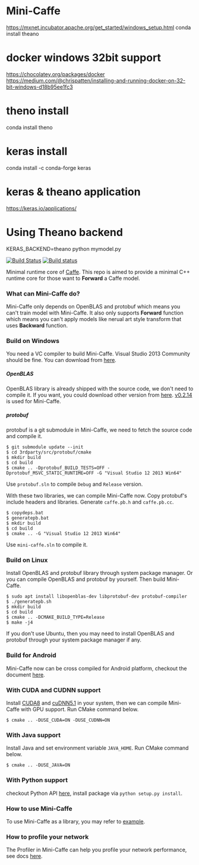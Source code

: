 Mini-Caffe
==========
https://mxnet.incubator.apache.org/get_started/windows_setup.html
conda install theano

# docker windows 32bit support
https://chocolatey.org/packages/docker
https://medium.com/@chrispatten/installing-and-running-docker-on-32-bit-windows-d18b95ee1fc3

# theno install
conda install theno

# keras install
conda install -c conda-forge keras 

# keras & theano application
https://keras.io/applications/

# Using Theano backend
KERAS_BACKEND=theano python mymodel.py

[![Build Status](https://travis-ci.org/luoyetx/mini-caffe.svg?branch=master)](https://travis-ci.org/luoyetx/mini-caffe)
[![Build status](https://ci.appveyor.com/api/projects/status/x9s2iajv7rtxeo3t/branch/master?svg=true)](https://ci.appveyor.com/project/luoyetx/mini-caffe/branch/master)

Minimal runtime core of [Caffe](https://github.com/BVLC/caffe). This repo is aimed to provide a minimal C++ runtime core for those want to **Forward** a Caffe model.

### What can Mini-Caffe do?

Mini-Caffe only depends on OpenBLAS and protobuf which means you can't train model with Mini-Caffe. It also only supports **Forward** function which means you can't apply models like nerual art style transform that uses **Backward** function.

### Build on Windows

You need a VC compiler to build Mini-Caffe. Visual Studio 2013 Community should be fine. You can download from [here](https://www.visualstudio.com/downloads/).

##### OpenBLAS

OpenBLAS library is already shipped with the source code, we don't need to compile it. If you want, you could download other version from [here](https://sourceforge.net/projects/openblas/files/). [v0.2.14](https://sourceforge.net/projects/openblas/files/v0.2.14/) is used for Mini-Caffe.

##### protobuf

protobuf is a git submodule in Mini-Caffe, we need to fetch the source code and compile it.

```
$ git submodule update --init
$ cd 3rdparty/src/protobuf/cmake
$ mkdir build
$ cd build
$ cmake .. -Dprotobuf_BUILD_TESTS=OFF -Dprotobuf_MSVC_STATIC_RUNTIME=OFF -G "Visual Studio 12 2013 Win64"
```

Use `protobuf.sln` to compile `Debug` and `Release` version.

With these two libraries, we can compile Mini-Caffe now. Copy protobuf's include headers and libraries. Generate `caffe.pb.h` and `caffe.pb.cc`.

```
$ copydeps.bat
$ generatepb.bat
$ mkdir build
$ cd build
$ cmake .. -G "Visual Studio 12 2013 Win64"
```

Use `mini-caffe.sln` to compile it.

### Build on Linux

Install OpenBLAS and protobuf library through system package manager. Or you can compile OpenBLAS and protobuf by yourself. Then build Mini-Caffe.

```
$ sudo apt install libopenblas-dev libprotobuf-dev protobuf-compiler
$ ./generatepb.sh
$ mkdir build
$ cd build
$ cmake .. -DCMAKE_BUILD_TYPE=Release
$ make -j4
```

If you don't use Ubuntu, then you may need to install OpenBLAS and protobuf through your system package manager if any.

### Build for Android

Mini-Caffe now can be cross compiled for Android platform, checkout the document [here](android).

### With CUDA and CUDNN support

Install [CUDA8](https://developer.nvidia.com/cuda-downloads) and [cuDNN5.1](https://developer.nvidia.com/cudnn) in your system, then we can compile Mini-Caffe with GPU support. Run CMake command below.

```
$ cmake .. -DUSE_CUDA=ON -DUSE_CUDNN=ON
```

### With Java support

Install Java and set environment variable `JAVA_HOME`. Run CMake command below.

```
$ cmake .. -DUSE_JAVA=ON
```

### With Python support

checkout Python API [here](python), install package via `python setup.py install`.

### How to use Mini-Caffe

To use Mini-Caffe as a library, you may refer to [example](example).

### How to profile your network

The Profiler in Mini-Caffe can help you profile your network performance, see docs [here](profile.md).
